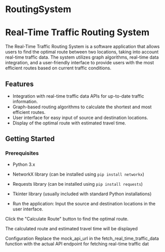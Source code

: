 # RoutingSystem

# Real-Time Traffic Routing System

The Real-Time Traffic Routing System is a software application that allows users to find the optimal route between two locations, taking into account real-time traffic data. The system utilizes graph algorithms, real-time data integration, and a user-friendly interface to provide users with the most efficient routes based on current traffic conditions.

## Features

- Integration with real-time traffic data APIs for up-to-date traffic information.
- Graph-based routing algorithms to calculate the shortest and most efficient routes.
- User interface for easy input of source and destination locations.
- Display of the optimal route with estimated travel time.

## Getting Started

### Prerequisites

- Python 3.x
- NetworkX library (can be installed using `pip install networkx`)
- Requests library (can be installed using `pip install requests`)
- Tkinter library (usually included with standard Python installations)

- Run the application:
Input the source and destination locations in the user interface.

Click the "Calculate Route" button to find the optimal route.

The calculated route and estimated travel time will be displayed

Configuration
Replace the mock_api_url in the fetch_real_time_traffic_data function with the actual API endpoint for fetching real-time traffic dat
